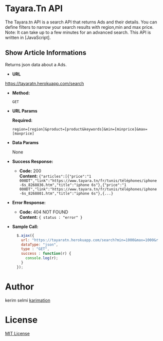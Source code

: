 Tayara.Tn API
=============================
The Tayara.tn API is a search API that returns Ads and their details. 
You can define filters to narrow your search results with region,min and max price.
Note: It can take up to a few minutes for an advanced search.
This API is written in [JavaScript].



**Show Article Informations**
----
  Returns json data about a Ads.

* **URL**

https://tayaratn.herokuapp.com/search

* **Method:**

  `GET`
  
*  **URL Params**

   **Required:**
 
   `region=[region]&product=[product&keywords]&min=[minprice]&max=[maxprice]`

* **Data Params**

  None

* **Success Response:**

  * **Code:** 200 <br />
    **Content:** `{"articles":[{"price":"1 000DT","link":"https://www.tayara.tn/fr/tunis/téléphones/iphone-6s_8268836.htm","title":"iphone 6s"},{"price":"1 000DT","link":"https://www.tayara.tn/fr/tunis/téléphones/iphone-6s_8268801.htm","title":"iphone 6s"},{...}`
 
* **Error Response:**

  * **Code:** 404 NOT FOUND <br />
    **Content:** `{ status : "error" }`

* **Sample Call:**

  ```javascript
    $.ajax({
      url: "https://tayaratn.herokuapp.com/search?min=1000&max=1000&region=tunis&product=iphone",
      dataType: "json",
      type : "GET",
      success : function(r) {
        console.log(r);
      }
    });
  ```


# Author

kerim selmi <a href="http://www.karimation.com">karimation</a>

# License

<a href="LICENSE">MIT License</a>
